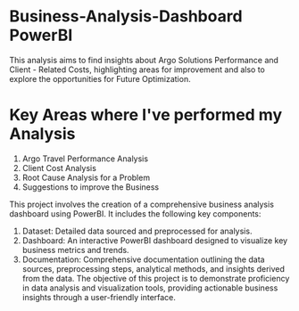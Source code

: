 # Business-Analysis-Dashboard PowerBI
This analysis aims to find insights about Argo Solutions Performance and Client - Related Costs, highlighting areas for improvement and also to explore the opportunities for Future Optimization. 

# Key Areas where I've performed my Analysis
1. Argo Travel Performance Analysis
2. Client Cost Analysis
3. Root Cause Analysis for a Problem
4. Suggestions to improve the Business

This project involves the creation of a comprehensive business analysis dashboard using PowerBI. It includes the following key components:
1. Dataset: Detailed data sourced and preprocessed for analysis.
2. Dashboard: An interactive PowerBI dashboard designed to visualize key business metrics and trends.
3. Documentation: Comprehensive documentation outlining the data sources, preprocessing steps, analytical methods, and insights derived from the data.
The objective of this project is to demonstrate proficiency in data analysis and visualization tools, providing actionable business insights through a user-friendly interface.
